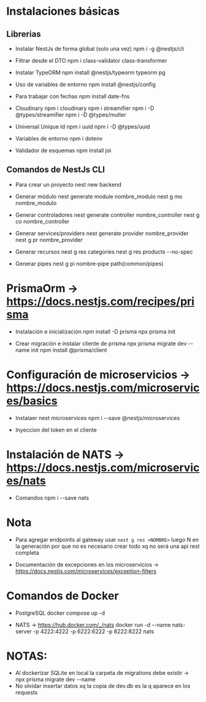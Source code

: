 # Instalaciones básicas

## Librerias

- Instalar NestJs de forma global (solo una vez)
  npm i -g @nestjs/cli

- Filtrar desde el DTO
  npm i class-validator class-transformer

- Instalar TypeORM
  npm install @nestjs/typeorm typeorm pg

- Uso de variables de entorno
  npm install @nestjs/config

- Para trabajar con fechas
  npm install date-fns

- Cloudinary
  npm i cloudinary
  npm i streamifier
  npm i -D @types/streamifier
  npm i -D @types/multer

- Universal Unique Id
  npm i uuid
  npm i -D @types/uuid

- Variables de entorno
  npm i dotenv

- Validador de esquemas
  npm install joi

## Comandos de NestJs CLI

- Para crear un proyecto
  nest new backend

- Generar módulo
  nest generate module nombre_modulo
  nest g mo nombre_modulo

- Generar controladores
  nest generate controller nombre_controller
  nest g co nombre_controller

- Generar services/providers
  nest generate provider nombre_provider
  nest g pr nombre_provider

- Generar recursos
  nest g res categories
  nest g res products --no-spec

- Generar pipes
  nest g pi nombre-pipe path(common/pipes)

# PrismaOrm -> https://docs.nestjs.com/recipes/prisma

- Instalación e inicialización
  npm install -D prisma
  npx prisma init

- Crear migración e instalar cliente de prisma
  npx prisma migrate dev --name init
  npm install @prisma/client

# Configuración de microservicios -> https://docs.nestjs.com/microservices/basics

- Instalaer nest microservices
  npm i --save @nestjs/microservices

- Inyeccion del token en el cliente

# Instalación de NATS -> https://docs.nestjs.com/microservices/nats

- Comandos
  npm i --save nats

# Nota

- Para agregar endpoints al gateway usar `nest g res <NOMBRE>` luego N en la generación por que no es necesario crear todo xq no será una api rest completa

- Documentación de excepciones en los microservicios -> https://docs.nestjs.com/microservices/exception-filters

# Comandos de Docker

- PostgreSQL
  docker compose up -d

- NATS -> https://hub.docker.com/_/nats
  docker run -d --name nats-server -p 4222:4222 -p 6222:6222 -p 8222:8222 nats

# NOTAS:

- Al dockerizar SQLite en local la carpeta de migrations debe existir -> npx prisma migrate dev --name
- No olvidar insertar datos xq la copia de dev.db es la q aparece en los requests
